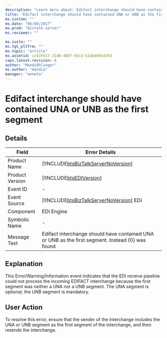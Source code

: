 ```yaml
---
description: "Learn more about: Edifact interchange should have contained UNA or UNB as the first segment"
title: "Edifact interchange should have contained UNA or UNB as the first segment | Microsoft Docs"
ms.custom: ""
ms.date: "06/08/2017"
ms.prod: "biztalk-server"
ms.reviewer: ""

ms.suite: ""
ms.tgt_pltfrm: ""
ms.topic: "article"
ms.assetid: cc43fd17-31d0-48df-93cd-524b40034764
caps.latest.revision: 8
author: "MandiOhlinger"
ms.author: "mandia"
manager: "anneta"
---
```

# Edifact interchange should have contained UNA or UNB as the first segment
## Details  
  
|     Field       |                              Error Details                                                       |
|-----------------|--------------------------------------------------------------------------------------------------|
|  Product Name   |        [!INCLUDE[btsBizTalkServerNoVersion](../includes/btsbiztalkservernoversion-md.md)]        |
| Product Version |                    [!INCLUDE[btsEDIVersion](../includes/btsediversion-md.md)]                    |
|    Event ID     |                                                -                                                 |
|  Event Source   |      [!INCLUDE[btsBizTalkServerNoVersion](../includes/btsbiztalkservernoversion-md.md)] EDI      |
|    Component    |                                            EDI Engine                                            |
|  Symbolic Name  |                                                -                                                 |
|  Message Text   | Edifact interchange should have contained UNA or UNB as the first segment. Instead {0} was found |
  
## Explanation  
 This Error/Warning/Information event indicates that the EDI receive pipeline could not process the incoming EDIFACT interchange because the first segment was neither a UNA nor a UNB segment. The UNA segment is optional; the UNB segment is mandatory.  
  
## User Action  
 To resolve this error, ensure that the sender of the interchange includes the UNA or UNB segment as the first segment of the interchange, and then resends the interchange.
